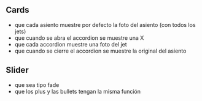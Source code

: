 
## Cards
- que cada asiento muestre por defecto la foto del asiento (con todos los jets)
- que cuando se abra el accordion se muestre una X
- que cada accordion muestre una foto del jet
- que cuando se cierre el accordion se muestre la original del asiento

## Slider
- que sea tipo fade
- que los plus y las bullets tengan la misma función